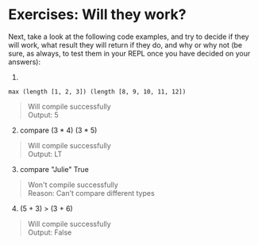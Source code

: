# Exercises: Will they work?
Next, take a look at the following code examples, and try to decide if they will work, what result they will return if they do, and why or why not (be sure, as always, to test them in your REPL once you have decided on your answers):


1. 
`max (length [1, 2, 3]) (length [8, 9, 10, 11, 12])`
> Will compile successfully  
> Output: 5


2. compare (3 * 4) (3 * 5) 
> Will compile successfully  
> Output: LT 

3. compare "Julie" True
> Won't compile successfully  
> Reason: Can't compare different types  

4. (5 + 3) > (3 + 6) 
> Will compile successfully  
> Output: False 